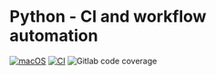 <!-- Heading-->

# Python - CI and workflow automation

[![macOS](https://svgshare.com/i/ZjP.svg)](https://svgshare.com/i/ZjP.svg) 
[![CI](https://github.com/svenhornaff/python-test-automation/actions/workflows/python-app.yml/badge.svg)](https://github.com/svenhornaff/python-test-automation/actions/workflows/python-app.yml)
![Gitlab code coverage](https://img.shields.io/gitlab/coverage/svenhornaff/python-test-automation/master)


